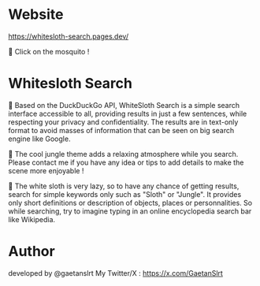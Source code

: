 # Website
https://whitesloth-search.pages.dev/

🦟 Click on the mosquito !

# Whitesloth Search
🔎 Based on the DuckDuckGo API, WhiteSloth Search is a simple search interface accessible to all, providing results in just a few sentences, while respecting your privacy and confidentiality. The results are in text-only format to avoid masses of information that can be seen on big search engine like Google.

🌴 The cool jungle theme adds a relaxing atmosphere while you search. Please contact me if you have any idea or tips to add details to make the scene more enjoyable !

🦥 The white sloth is very lazy, so to have any chance of getting results, search for simple keywords only such as "Sloth" or "Jungle". It provides only short definitions or description of objects, places or personnalities. So while searching, try to imagine typing in an online encyclopedia search bar like Wikipedia.

# Author
developed by @gaetanslrt
My Twitter/X : https://x.com/GaetanSlrt
